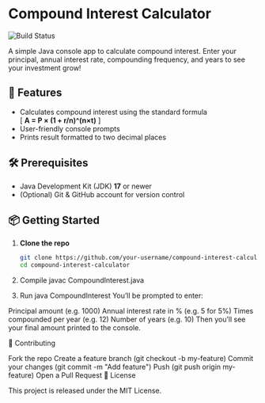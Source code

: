 # Compound Interest Calculator

![Build Status](https://github.com/your-username/compound-interest-calculator/actions/workflows/ci.yml/badge.svg)

A simple Java console app to calculate compound interest. Enter your principal, annual interest rate, compounding frequency, and years to see your investment grow!

## 🚀 Features

- Calculates compound interest using the standard formula  
  \[ **A = P × (1 + r/n)^(n×t)** \]
- User-friendly console prompts
- Prints result formatted to two decimal places

## 🛠️ Prerequisites

- Java Development Kit (JDK) **17** or newer
- (Optional) Git & GitHub account for version control

## 📦 Getting Started

1. **Clone the repo**
   ```bash
   git clone https://github.com/your-username/compound-interest-calculator.git
   cd compound-interest-calculator
2. Compile
javac CompoundInterest.java

3. Run
java CompoundInterest
You’ll be prompted to enter:

Principal amount (e.g. 1000)
Annual interest rate in % (e.g. 5 for 5%)
Times compounded per year (e.g. 12)
Number of years (e.g. 10)
Then you’ll see your final amount printed to the console.

🤝 Contributing

Fork the repo
Create a feature branch (git checkout -b my-feature)
Commit your changes (git commit -m "Add feature")
Push (git push origin my-feature)
Open a Pull Request
📄 License

This project is released under the MIT License.


